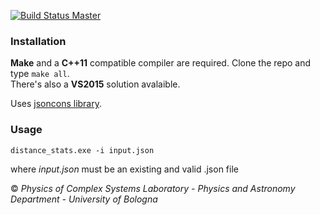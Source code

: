 [![Build Status Master](https://travis-ci.org/physycom/distance_stats.png?branch=master)](https://travis-ci.org/physycom/distance_stats "master")


### Installation
**Make** and a **C++11** compatible compiler are required. Clone the repo and type ``make all``.  
There's also a **VS2015** solution avalaible.

Uses [jsoncons library](https://github.com/danielaparker/jsoncons).


### Usage
```
distance_stats.exe -i input.json
```
where *input.json* must be an existing and valid .json file



&copy; _Physics of Complex Systems Laboratory - Physics and Astronomy Department - University of Bologna_
